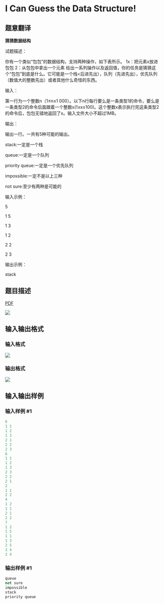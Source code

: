 # I Can Guess the Data Structure!

## 题意翻译

**猜猜数据结构**

试题描述：

你有一个类似“包包”的数据结构，支持两种操作，如下表所示。 1x：把元素x放进包包 2：从包包中拿出一个元素 给出一系列操作以及返回值，你的任务是猜猜这个“包包”到底是什么。它可能是一个栈<后进先出），队列（先进先出），优先队列（数值大的整数先出）或者其他什么奇怪的东西。

输入：

第一行为一个整数n（1≤n≤1 000）。以下n行每行要么是一条类型1的命令，要么是一条类型2的命令后面跟着一个整数x(1≤x≤100)。这个整数x表示执行完这条类型2的命令后，包包无错地返回了x。输入文件大小不超过1MB。

输出：

输出一行。一共有5种可能的输出。

stack:一定是一个栈

queue:一定是一个队列

priority queue:一定是一个优先队列

impossible:一定不是以上三种

not sure:至少有两种是可能的

输入示例：

5

1 5

1 3

1 2

2 2

2 3

输出示例：

stack

## 题目描述

[problemUrl]: https://uva.onlinejudge.org/index.php?option=com_onlinejudge&Itemid=8&category=229&page=show_problem&problem=3146

[PDF](https://uva.onlinejudge.org/external/119/p11995.pdf)

![](https://cdn.luogu.com.cn/upload/vjudge_pic/UVA11995/55cb8a2c5cf1532ff4a8dff640c7538c0998c78c.png)

## 输入输出格式

### 输入格式

![](https://cdn.luogu.com.cn/upload/vjudge_pic/UVA11995/85c08a1b2399e94d2f430010d18cb8c7c42d2ddd.png)

### 输出格式

![](https://cdn.luogu.com.cn/upload/vjudge_pic/UVA11995/ca430d6d3039e2b5f45d99cd031ba66a1656ade0.png)

## 输入输出样例

### 输入样例 #1

```cpp
6
1 1
1 2
1 3
2 1
2 2
2 3
6
1 1
1 2
1 3
2 3
2 2
2 1
2
1 1
2 2
4
1 2
1 1
2 1
2 2
7
1 2
1 5
1 1
1 3
2 5
1 4
2 4
```


### 输出样例 #1

```cpp
queue
not sure
impossible
stack
priority queue
```


